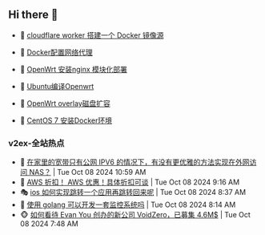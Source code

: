 ## Hi there 👋

<!--
**dkyg666/dkyg666** is a ✨ _special_ ✨ repository because its `README.md` (this file) appears on your GitHub profile.

Here are some ideas to get you started:

- 🔭 I’m currently working on ...
- 🌱 I’m currently learning ...
- 👯 I’m looking to collaborate on ...
- 🤔 I’m looking for help with ...
- 💬 Ask me about ...
- 📫 How to reach me: ...
- 😄 Pronouns: ...
- ⚡ Fun fact: ...
-->

<!-- BLOG-POST-LIST:START -->
- 🦩 [cloudflare worker 搭建一个 Docker 镜像源](http://blog.1996099.xyz/archives/cloudflare-worker-da-jian-yi-ge-docker-jing-xiang-zhan) 

- 🚦 [Docker配置网络代理](http://blog.1996099.xyz/archives/dockerpei-zhi-wang-luo-dai-li) 

- 🫶 [OpenWrt 安装nginx 模块化部署](http://blog.1996099.xyz/archives/openwrt-an-zhuang-nginx-mo-kuai-hua-bu-shu) 

- 🦄 [Ubuntu编译Openwrt](http://blog.1996099.xyz/archives/ubuntuzi-bian-yi-openwrt) 

- 🐻 [OpenWrt overlay磁盘扩容](http://blog.1996099.xyz/archives/openwrt-overlay) 

- 🤖 [CentOS 7 安装Docker环境](http://blog.1996099.xyz/archives/centos-docker) 
<!-- BLOG-POST-LIST:END -->

### v2ex-全站热点
<!-- v2ex:START -->
- 🥸 [在家里的宽带只有公网 IPV6 的情况下，有没有更优雅的方法实现在外网访问 NAS？](https://www.v2ex.com/t/1078352#reply2) | Tue Oct 08 2024 10:59 AM
- 🤗 [AWS 折扣！ AWS 优惠！具体折扣可谈](https://www.v2ex.com/t/1078320#reply0) | Tue Oct 08 2024 9:16 AM
- 🎭 [ios 如何实现跳转一个应用再跳转回来呢](https://www.v2ex.com/t/1078308#reply14) | Tue Oct 08 2024 8:37 AM
- 🥷 [使用 golang 可以开发一套监控系统吗](https://www.v2ex.com/t/1078298#reply27) | Tue Oct 08 2024 8:14 AM
- 🐵 [如何看待 Evan You 创办的新公司 VoidZero，已募集 4.6M$](https://www.v2ex.com/t/1078290#reply6) | Tue Oct 08 2024 7:48 AM<!-- v2ex:END -->

